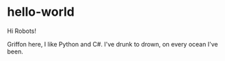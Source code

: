 # hello-world

Hi Robots!

Griffon here, I like Python and C#.
I've drunk to drown, on every ocean I've been.
